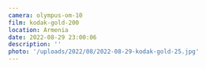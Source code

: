 ```yaml
---
camera: olympus-om-10
film: kodak-gold-200
location: Armenia
date: 2022-08-29 23:00:06
description: ''
photo: '/uploads/2022/08/2022-08-29-kodak-gold-25.jpg'
---
```

